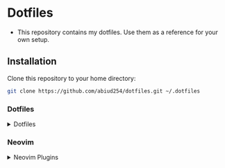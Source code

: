 # Dotfiles

- This repository contains my dotfiles. Use them as a reference for your own setup.

## Installation

Clone this repository to your home directory:

```bash
git clone https://github.com/abiud254/dotfiles.git ~/.dotfiles
```

### Dotfiles

<details>
    <summary>Dotfiles</summary>

        1. alacritty
        2. dunst
        3. fastfetch
        4. ghostty
        5. gomp
        6. i3
        7. kitty
        8. mpd
        9. mpv
        10. ncmpcpp
        11. nvim
        12. rclone
        13. rmpc
        14. rofi
        15. starship
        16. tmux
        17. tmuxifier
        18. vim
        19. yazi
        20. zsh

</details>

### Neovim

  <details>
    <summary>Neovim Plugins</summary>

        1. alpha-nvim - Dashboard
        2. auto-session.nvim - Sessions
        3. nvim-autopairs
        4. vs-code.nvim - Colorscheme
        5. Comment.nvim
        6. nvim-cmp - Autocompletion
        7. conform.nvim - Formatting
        8. lazygit.nvim, gitsigns.nvim - Git
        9. highlight-colors.nvim - Highlighting Colors
        10. indent-blankline.nvim - Indentation
        11. lualine.nvim - Statusline
        12. render-markdown.nvim, markdown-preview.nvim - Markdown
        13. mini.nvim
        14. neo-tree.nvim - File Explorer
        15. none-ls.nvim - Linters and Formatters
        16. obsidian.nvim - Obsdian
        17. supermaven.nvim - Copilot
        18. telescope.nvim - Fuzzy Finder
        19. tiny-inline-diagnostics.nvim - Prettier Diagnostics
        20. todo-comments.nvim - Todo Comments
        21. toggleterm.nvim - Terminal
        22. nvim-treesitter - Syntax Highlighting
        23. which-key.nvim - Keybindings
        24. mason.nvim - LSP Installer
        25. mason-lspconfig.nvim - LSP
        26. nvim-lspconfig - LSP

</details>

